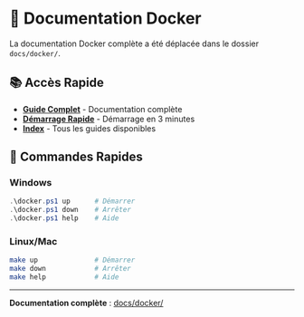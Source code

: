 # 🐳 Documentation Docker

La documentation Docker complète a été déplacée dans le dossier `docs/docker/`.

## 📚 Accès Rapide

- **[Guide Complet](docs/docker/DOCKER.md)** - Documentation complète
- **[Démarrage Rapide](docs/docker/QUICK_START_DOCKER.md)** - Démarrage en 3 minutes
- **[Index](docs/docker/DOCKER_INDEX.md)** - Tous les guides disponibles

## 🚀 Commandes Rapides

### Windows
```powershell
.\docker.ps1 up      # Démarrer
.\docker.ps1 down    # Arrêter
.\docker.ps1 help    # Aide
```

### Linux/Mac
```bash
make up              # Démarrer
make down            # Arrêter
make help            # Aide
```

---

**Documentation complète** : [docs/docker/](docs/docker/)
